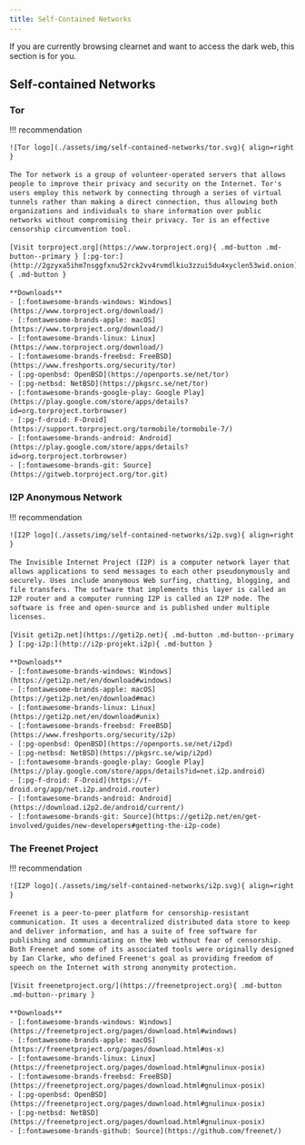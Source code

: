 ```yaml
---
title: Self-Contained Networks
---
```

If you are currently browsing clearnet and want to access the dark web, this section is for you.

## Self-contained Networks

### Tor
!!! recommendation

    ![Tor logo](./assets/img/self-contained-networks/tor.svg){ align=right }

    The Tor network is a group of volunteer-operated servers that allows people to improve their privacy and security on the Internet. Tor's users employ this network by connecting through a series of virtual tunnels rather than making a direct connection, thus allowing both organizations and individuals to share information over public networks without compromising their privacy. Tor is an effective censorship circumvention tool.

    [Visit torproject.org](https://www.torproject.org){ .md-button .md-button--primary } [:pg-tor:](http://2gzyxa5ihm7nsggfxnu52rck2vv4rvmdlkiu3zzui5du4xyclen53wid.onion){ .md-button }

    **Downloads**
    - [:fontawesome-brands-windows: Windows](https://www.torproject.org/download/)
    - [:fontawesome-brands-apple: macOS](https://www.torproject.org/download/)
    - [:fontawesome-brands-linux: Linux](https://www.torproject.org/download/)
    - [:fontawesome-brands-freebsd: FreeBSD](https://www.freshports.org/security/tor)
    - [:pg-openbsd: OpenBSD](https://openports.se/net/tor)
    - [:pg-netbsd: NetBSD](https://pkgsrc.se/net/tor)
    - [:fontawesome-brands-google-play: Google Play](https://play.google.com/store/apps/details?id=org.torproject.torbrowser)
    - [:pg-f-droid: F-Droid](https://support.torproject.org/tormobile/tormobile-7/)
    - [:fontawesome-brands-android: Android](https://play.google.com/store/apps/details?id=org.torproject.torbrowser)
    - [:fontawesome-brands-git: Source](https://gitweb.torproject.org/tor.git)

### I2P Anonymous Network
!!! recommendation

    ![I2P logo](./assets/img/self-contained-networks/i2p.svg){ align=right }

    The Invisible Internet Project (I2P) is a computer network layer that allows applications to send messages to each other pseudonymously and securely. Uses include anonymous Web surfing, chatting, blogging, and file transfers. The software that implements this layer is called an I2P router and a computer running I2P is called an I2P node. The software is free and open-source and is published under multiple licenses.

    [Visit geti2p.net](https://geti2p.net){ .md-button .md-button--primary } [:pg-i2p:](http://i2p-projekt.i2p){ .md-button }

    **Downloads**
    - [:fontawesome-brands-windows: Windows](https://geti2p.net/en/download#windows)
    - [:fontawesome-brands-apple: macOS](https://geti2p.net/en/download#mac)
    - [:fontawesome-brands-linux: Linux](https://geti2p.net/en/download#unix)
    - [:fontawesome-brands-freebsd: FreeBSD](https://www.freshports.org/security/i2p)
    - [:pg-openbsd: OpenBSD](https://openports.se/net/i2pd)
    - [:pg-netbsd: NetBSD](https://pkgsrc.se/wip/i2pd)
    - [:fontawesome-brands-google-play: Google Play](https://play.google.com/store/apps/details?id=net.i2p.android)
    - [:pg-f-droid: F-Droid](https://f-droid.org/app/net.i2p.android.router)
    - [:fontawesome-brands-android: Android](https://download.i2p2.de/android/current/)
    - [:fontawesome-brands-git: Source](https://geti2p.net/en/get-involved/guides/new-developers#getting-the-i2p-code)

### The Freenet Project
!!! recommendation

    ![I2P logo](./assets/img/self-contained-networks/i2p.svg){ align=right }

    Freenet is a peer-to-peer platform for censorship-resistant communication. It uses a decentralized distributed data store to keep and deliver information, and has a suite of free software for publishing and communicating on the Web without fear of censorship. Both Freenet and some of its associated tools were originally designed by Ian Clarke, who defined Freenet's goal as providing freedom of speech on the Internet with strong anonymity protection.

    [Visit freenetproject.org/](https://freenetproject.org){ .md-button .md-button--primary }

    **Downloads**
    - [:fontawesome-brands-windows: Windows](https://freenetproject.org/pages/download.html#windows)
    - [:fontawesome-brands-apple: macOS](https://freenetproject.org/pages/download.html#os-x)
    - [:fontawesome-brands-linux: Linux](https://freenetproject.org/pages/download.html#gnulinux-posix)
    - [:fontawesome-brands-freebsd: FreeBSD](https://freenetproject.org/pages/download.html#gnulinux-posix)
    - [:pg-openbsd: OpenBSD](https://freenetproject.org/pages/download.html#gnulinux-posix)
    - [:pg-netbsd: NetBSD](https://freenetproject.org/pages/download.html#gnulinux-posix)
    - [:fontawesome-brands-github: Source](https://github.com/freenet/)
